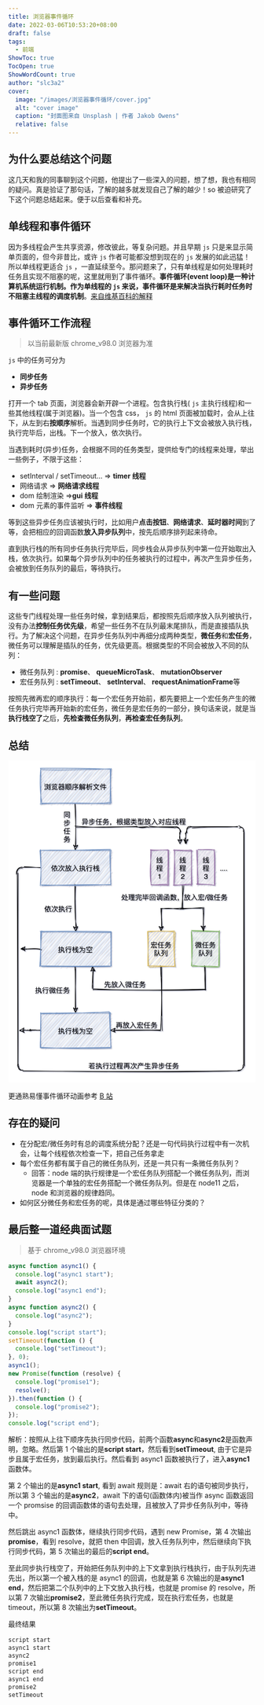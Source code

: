 ```yaml
---
title: 浏览器事件循环
date: 2022-03-06T10:53:20+08:00
draft: false
tags:
  - 前端
ShowToc: true
TocOpen: true
ShowWordCount: true
author: "slc3a2"
cover:
  image: "/images/浏览器事件循环/cover.jpg"
  alt: "cover image"
  caption: "封面图来自 Unsplash | 作者 Jakob Owens"
  relative: false
---
```


## 为什么要总结这个问题

这几天和我的同事聊到这个问题，他提出了一些深入的问题，想了想，我也有相同的疑问。真是验证了那句话，了解的越多就发现自己了解的越少！so 被迫研究了下这个问题总结起来。便于以后查看和补充。

## 单线程和事件循环

因为多线程会产生共享资源，修改彼此，等复杂问题。并且早期 `js` 只是来显示简单页面的，但今非昔比，或许 `js` 作者可能都没想到现在的 `js` 发展的如此迅猛！所以单线程更适合 `js` ，一直延续至今。那问题来了，只有单线程是如何处理耗时任务且实现不阻塞的呢，这里就用到了事件循环。**事件循环(event loop)**是一种计算机系统运行机制。作为单线程的 `js` 来说，事件循环是来**解决当执行耗时任务时不阻塞主线程的调度机制**。[来自维基百科的解释](https://zh.wikipedia.org/zh-tw/%E4%BA%8B%E4%BB%B6%E7%8E%AF)

## 事件循环工作流程

> 以当前最新版 chrome_v98.0 浏览器为准

`js` 中的任务可分为

- **同步任务**
- **异步任务**

打开一个 tab 页面，浏览器会新开辟一个进程。包含执行栈( `js` 主执行线程)和一些其他线程(属于浏览器)。当一个包含 css， `js` 的 html 页面被加载时，会从上往下，从左到右**按顺序**解析。当遇到同步任务时，它的执行上下文会被放入执行栈，执行完毕后，出栈。下一个放入，依次执行。

当遇到耗时(异步)任务，会根据不同的任务类型，提供给专门的线程来处理，举出一些例子，不限于这些：

- setInterval / setTimeout... ⇒ **timer 线程**
- 网络请求 ⇒ **网络请求线程**
- dom 绘制渲染 ⇒**gui 线程**
- dom 元素的事件监听 ⇒ **事件线程**

等到这些异步任务应该被执行时，比如用户**点击按钮**、**网络请求**、**延时器时间**到了等，会把相应的回调函数**放入异步队列**中，按先后顺序排列起来待命。

直到执行栈的所有同步任务执行完毕后，同步栈会从异步队列中第一位开始取出入栈，依次执行。如果每个异步队列中的任务被执行的过程中，再次产生异步任务，会被放到任务队列的最后，等待执行。

## 有一些问题

这些专门线程处理一些任务时候，拿到结果后，都按照先后顺序放入队列被执行，没有办法**控制任务优先级**，希望一些任务不在队列最末尾排队，而是直接插队执行。为了解决这个问题，在异步任务队列中再细分成两种类型，**微任务**和**宏任务**，微任务可以理解是插队的任务，优先级更高。根据类型的不同会被放入不同的队列：

- 微任务队列 : **promise**、 **queueMicroTask**、 **mutationObserver**
- 宏任务队列 : **setTimeout**、 **setInterval**、 **requestAnimationFrame**等

按照先微再宏的顺序执行：每一个宏任务开始前，都先要把上一个宏任务产生的微任务执行完毕再开始新的宏任务，微任务是宏任务的一部分，换句话来说，就是当**执行栈空了**之后，**先检查微任务队列**，**再检查宏任务队列**。

## 总结

![image-20220306115359466](/images/浏览器事件循环/WechatIMG13.png)

更通熟易懂事件循环动画参考 [B 站](https://www.bilibili.com/video/BV1K4411D7Jb)

## 存在的疑问

- 在分配宏/微任务时有总的调度系统分配？还是一句代码执行过程中有一次机会，让每个线程依次检查一下，把自己任务拿走
- 每个宏任务都有属于自己的微任务队列，还是一共只有一条微任务队列？
  - 回答：node 端的执行规律是一个宏任务队列搭配一个微任务队列，而浏览器是一个单独的宏任务搭配一个微任务队列。但是在 node11 之后，node 和浏览器的规律趋同。
- 如何区分微任务和宏任务的呢，具体是通过哪些特征分类的？

## **最后整一道经典面试题**

> 基于 chrome_v98.0 浏览器环境

```javascript
async function async1() {
  console.log("async1 start");
  await async2();
  console.log("async1 end");
}
async function async2() {
  console.log("async2");
}
console.log("script start");
setTimeout(function () {
  console.log("setTimeout");
}, 0);
async1();
new Promise(function (resolve) {
  console.log("promise1");
  resolve();
}).then(function () {
  console.log("promise2");
});
console.log("script end");
```

解析：按照从上往下顺序先执行同步代码，前两个函数**async**和**async2**是函数声明，忽略。然后第 1 个输出的是**script start**，然后看到**setTimeout**, 由于它是异步且属于宏任务，放到最后执行。然后看到 async1 函数被执行了，进入**async1**函数体。

第 2 个输出的是**async1 start**, 看到 await 规则是：await 右的语句被同步执行，所以第 3 个输出的是**async2**，await 下的语句(函数体内)被当作 async 函数返回一个 promsise 的回调函数体的语句去处理，且被放入了异步任务队列中，等待中。

然后跳出 async1 函数体，继续执行同步代码，遇到 new Promise，第 4 次输出**promise**，看到 resolve，就把 then 中回调，放入任务队列中，然后继续向下执行同步代码，第 5 次输出的最后的**script end**。

至此同步执行栈空了，开始把任务队列中的上下文拿到执行栈执行，由于队列先进先出，所以第一个被入栈的是 async1 的回调，也就是第 6 次输出的是**async1 end**，然后把第二个队列中的上下文放入执行栈，也就是 promise 的 resolve，所以第 7 次输出**promise2**，至此微任务执行完成，现在执行宏任务，也就是 timeout，所以第 8 次输出为**setTimeout**。

最终结果

```javascipt
script start
async1 start
async2
promise1
script end
async1 end
promise2
setTimeout
```

